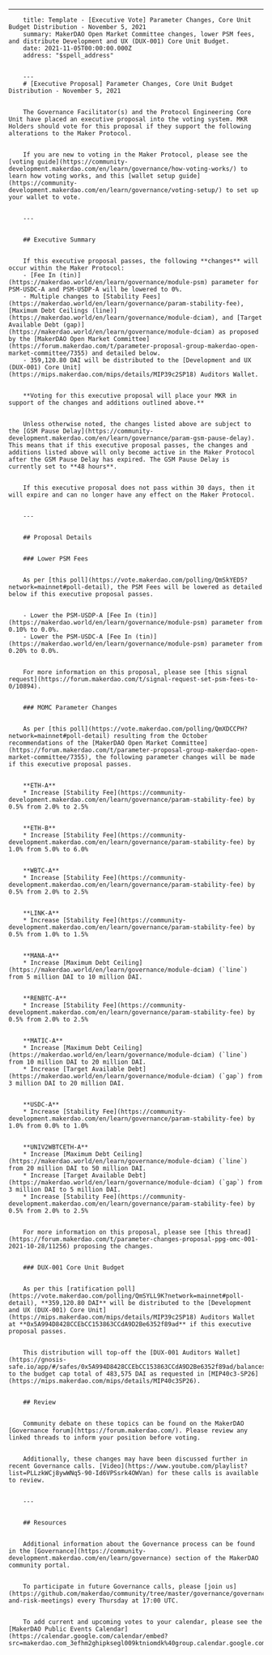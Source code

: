---
		title: Template - [Executive Vote] Parameter Changes, Core Unit Budget Distribution - November 5, 2021
		summary: MakerDAO Open Market Committee changes, lower PSM fees, and distribute Development and UX (DUX-001) Core Unit Budget.
		date: 2021-11-05T00:00:00.000Z
		address: "$spell_address"
		

		---
		# [Executive Proposal] Parameter Changes, Core Unit Budget Distribution - November 5, 2021
		

		The Governance Facilitator(s) and the Protocol Engineering Core Unit have placed an executive proposal into the voting system. MKR Holders should vote for this proposal if they support the following alterations to the Maker Protocol.
		

		If you are new to voting in the Maker Protocol, please see the [voting guide](https://community-development.makerdao.com/en/learn/governance/how-voting-works/) to learn how voting works, and this [wallet setup guide](https://community-development.makerdao.com/en/learn/governance/voting-setup/) to set up your wallet to vote.
		

		---
		

		## Executive Summary
		

		If this executive proposal passes, the following **changes** will occur within the Maker Protocol:
		- [Fee In (tin)](https://makerdao.world/en/learn/governance/module-psm) parameter for PSM-USDC-A and PSM-USDP-A will be lowered to 0%.
		- Multiple changes to [Stability Fees](https://makerdao.world/en/learn/governance/param-stability-fee), [Maximum Debt Ceilings (line)](https://makerdao.world/en/learn/governance/module-dciam), and [Target Available Debt (gap)](https://makerdao.world/en/learn/governance/module-dciam) as proposed by the [MakerDAO Open Market Committee](https://forum.makerdao.com/t/parameter-proposal-group-makerdao-open-market-committee/7355) and detailed below.
		- 359,120.80 DAI will be distributed to the [Development and UX (DUX-001) Core Unit](https://mips.makerdao.com/mips/details/MIP39c2SP18) Auditors Wallet.
		

		**Voting for this executive proposal will place your MKR in support of the changes and additions outlined above.**
		

		Unless otherwise noted, the changes listed above are subject to the [GSM Pause Delay](https://community-development.makerdao.com/en/learn/governance/param-gsm-pause-delay). This means that if this executive proposal passes, the changes and additions listed above will only become active in the Maker Protocol after the GSM Pause Delay has expired. The GSM Pause Delay is currently set to **48 hours**.
		

		If this executive proposal does not pass within 30 days, then it will expire and can no longer have any effect on the Maker Protocol.
		

		---
		

		## Proposal Details
		

		### Lower PSM Fees
		

		As per [this poll](https://vote.makerdao.com/polling/QmSkYED5?network=mainnet#poll-detail), the PSM Fees will be lowered as detailed below if this executive proposal passes.
		

		- Lower the PSM-USDP-A [Fee In (tin)](https://makerdao.world/en/learn/governance/module-psm) parameter from 0.10% to 0.0%.
		- Lower the PSM-USDC-A [Fee In (tin)](https://makerdao.world/en/learn/governance/module-psm) parameter from 0.20% to 0.0%.
		

		For more information on this proposal, please see [this signal request](https://forum.makerdao.com/t/signal-request-set-psm-fees-to-0/10894).
		

		### MOMC Parameter Changes
		

		As per [this poll](https://vote.makerdao.com/polling/QmXDCCPH?network=mainnet#poll-detail) resulting from the October recommendations of the [MakerDAO Open Market Committee](https://forum.makerdao.com/t/parameter-proposal-group-makerdao-open-market-committee/7355), the following parameter changes will be made if this executive proposal passes.
		

		**ETH-A**
		* Increase [Stability Fee](https://community-development.makerdao.com/en/learn/governance/param-stability-fee) by 0.5% from 2.0% to 2.5%
		

		**ETH-B**
		* Increase [Stability Fee](https://community-development.makerdao.com/en/learn/governance/param-stability-fee) by 1.0% from 5.0% to 6.0%
		

		**WBTC-A**
		* Increase [Stability Fee](https://community-development.makerdao.com/en/learn/governance/param-stability-fee) by 0.5% from 2.0% to 2.5%
		

		**LINK-A**
		* Increase [Stability Fee](https://community-development.makerdao.com/en/learn/governance/param-stability-fee) by 0.5% from 1.0% to 1.5%
		

		**MANA-A**
		* Increase [Maximum Debt Ceiling](https://makerdao.world/en/learn/governance/module-dciam) (`line`) from 5 million DAI to 10 million DAI.
		

		**RENBTC-A**
		* Increase [Stability Fee](https://community-development.makerdao.com/en/learn/governance/param-stability-fee) by 0.5% from 2.0% to 2.5%
		

		**MATIC-A**
		* Increase [Maximum Debt Ceiling](https://makerdao.world/en/learn/governance/module-dciam) (`line`) from 10 million DAI to 20 million DAI.
		* Increase [Target Available Debt](https://makerdao.world/en/learn/governance/module-dciam) (`gap`) from 3 million DAI to 20 million DAI.
		

		**USDC-A**
		* Increase [Stability Fee](https://community-development.makerdao.com/en/learn/governance/param-stability-fee) by 1.0% from 0.0% to 1.0%
		

		**UNIV2WBTCETH-A**
		* Increase [Maximum Debt Ceiling](https://makerdao.world/en/learn/governance/module-dciam) (`line`) from 20 million DAI to 50 million DAI.
		* Increase [Target Available Debt](https://makerdao.world/en/learn/governance/module-dciam) (`gap`) from 3 million DAI to 5 million DAI.
		* Increase [Stability Fee](https://community-development.makerdao.com/en/learn/governance/param-stability-fee) by 0.5% from 2.0% to 2.5%
		

		For more information on this proposal, please see [this thread](https://forum.makerdao.com/t/parameter-changes-proposal-ppg-omc-001-2021-10-28/11256) proposing the changes. 
		

		### DUX-001 Core Unit Budget
		

		As per this [ratification poll](https://vote.makerdao.com/polling/QmSYLL9K?network=mainnet#poll-detail), **359,120.80 DAI** will be distributed to the [Development and UX (DUX-001) Core Unit](https://mips.makerdao.com/mips/details/MIP39c2SP18) Auditors Wallet at **0x5A994D8428CCEbCC153863CCdA9D2Be6352f89ad** if this executive proposal passes.
		

		This distribution will top-off the [DUX-001 Auditors Wallet](https://gnosis-safe.io/app/#/safes/0x5A994D8428CCEbCC153863CCdA9D2Be6352f89ad/balances) to the budget cap total of 483,575 DAI as requested in [MIP40c3-SP26](https://mips.makerdao.com/mips/details/MIP40c3SP26).
		

		## Review
		

		Community debate on these topics can be found on the MakerDAO [Governance forum](https://forum.makerdao.com/). Please review any linked threads to inform your position before voting.
		

		Additionally, these changes may have been discussed further in recent Governance calls. [Video](https://www.youtube.com/playlist?list=PLLzkWCj8ywWNq5-90-Id6VPSsrk4OWVan) for these calls is available to review.
		

		---
		

		## Resources
		

		Additional information about the Governance process can be found in the [Governance](https://community-development.makerdao.com/en/learn/governance) section of the MakerDAO community portal.
		

		To participate in future Governance calls, please [join us](https://github.com/makerdao/community/tree/master/governance/governance-and-risk-meetings) every Thursday at 17:00 UTC.
		

		To add current and upcoming votes to your calendar, please see the [MakerDAO Public Events Calendar](https://calendar.google.com/calendar/embed?src=makerdao.com_3efhm2ghipksegl009ktniomdk%40group.calendar.google.com&ctz=UTC&mode=week&showCalendars=0&showPrint=0).
